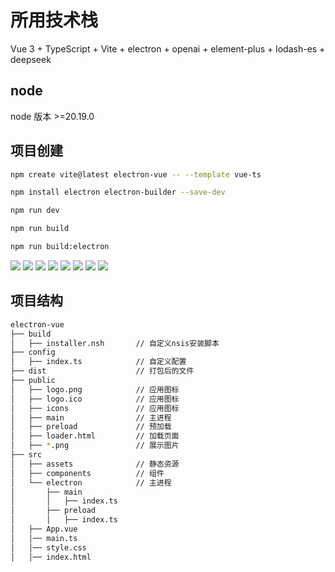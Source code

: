 # 所用技术栈

Vue 3 + TypeScript + Vite + electron + openai + element-plus + lodash-es + deepseek

## node

node 版本 >=20.19.0

## 项目创建

```bash
npm create vite@latest electron-vue -- --template vue-ts

npm install electron electron-builder --save-dev

npm run dev

npm run build

npm run build:electron
```

![](./public/0.png)
![](./public/1.png)
![](./public/2.png)
![](./public/3.png)
![](./public/4.png)
![](./public/5.png)
![](./public/6.png)
![](./public/7.png)

## 项目结构

```bash
electron-vue
├── build
│   ├── installer.nsh       // 自定义nsis安装脚本
├── config
│   ├── index.ts            // 自定义配置
├── dist                    // 打包后的文件
├── public
│   ├── logo.png            // 应用图标
│   ├── logo.ico            // 应用图标
│   ├── icons               // 应用图标
│   ├── main                // 主进程
│   ├── preload             // 预加载
│   ├── loader.html         // 加载页面
│   ├── *.png               // 展示图片
├── src
│   ├── assets              // 静态资源
│   ├── components          // 组件
│   └── electron            // 主进程
│       ├── main
│       │   ├── index.ts
│       ├── preload
│       │   ├── index.ts
│   ├── App.vue
│   │── main.ts             
│   │── style.css
│   │── index.html


